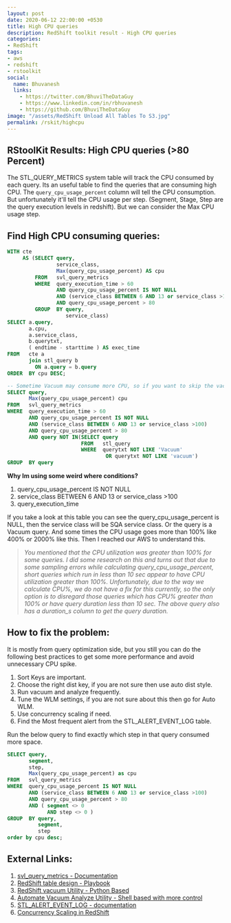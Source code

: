 ```yaml
---
layout: post
date: 2020-06-12 22:00:00 +0530
title: High CPU queries
description: RedShift toolkit result - High CPU queries
categories:
- RedShift
tags:
- aws
- redshift
- rstoolkit
social:
  name: Bhuvanesh
  links:
    - https://twitter.com/BhuviTheDataGuy
    - https://www.linkedin.com/in/rbhuvanesh
    - https://github.com/BhuviTheDataGuy
image: "/assets/RedShift Unload All Tables To S3.jpg"
permalink: /rskit/highcpu
---
```


## RStoolKit Results: High CPU queries (>80 Percent)

The STL_QUERY_METRICS system table will track the CPU consumed by each query. Its an useful table to find the queries that are consuming high CPU. The `query_cpu_usage_percent` column will tell the CPU consumption. But unfortunately it'll tell the CPU usage per step. (Segment, Stage, Step are the query execution levels in redshift). But we can consider the Max CPU usage step.

## Find High CPU consuming queries:

```sql
WITH cte 
     AS (SELECT query, 
                service_class, 
                Max(query_cpu_usage_percent) AS cpu 
         FROM   svl_query_metrics 
         WHERE  query_execution_time > 60 
                AND query_cpu_usage_percent IS NOT NULL 
                AND (service_class BETWEEN 6 AND 13 or service_class >100)
                AND query_cpu_usage_percent > 80 
         GROUP  BY query, 
                   service_class) 
SELECT a.query, 
       a.cpu, 
       a.service_class, 
       b.querytxt, 
       ( endtime - starttime ) AS exec_time 
FROM   cte a 
       join stl_query b 
         ON a.query = b.query 
ORDER  BY cpu DESC;

-- Sometime Vacuum may consume more CPU, so if you want to skip the vacuum part run the below query
SELECT query, 
       Max(query_cpu_usage_percent) cpu 
FROM   svl_query_metrics 
WHERE  query_execution_time > 60 
       AND query_cpu_usage_percent IS NOT NULL 
       AND (service_class BETWEEN 6 AND 13 or service_class >100)
       AND query_cpu_usage_percent > 80 
       AND query NOT IN(SELECT query 
                        FROM   stl_query 
                        WHERE  querytxt NOT LIKE 'Vacuum' 
                                OR querytxt NOT LIKE 'vacuum') 
GROUP  BY query

```

**Why Im using some weird where conditions?**

1.  query_cpu_usage_percent IS NOT NULL 
2. service_class BETWEEN 6 AND 13 or service_class >100
3. query_execution_time 

If you take a look at this table you can see the query_cpu_usage_percent is NULL, then the service class will be SQA service class. Or the query is a Vacuum query. And some times the CPU usage goes more than 100% like 400% or 2000% like this. Then I reached our AWS to understand this.

> *You mentioned that the CPU utilization was greater than 100% for some queries. I did some research on this and turns out that due to some sampling errors while calculating query_cpu_usage_percent, short queries which run in less than 10 sec appear to have CPU utilization greater than 100%. Unfortunately, due to the way we calculate CPU%, we do not have a fix for this currently, so the only option is to disregard those queries which has CPU% greater than 100% or have query duration less than 10 sec. The above query also has a duration_s column to get the query duration.*

## How to fix the problem:

It is mostly from query optimization side, but you still you can do the following best practices to get some more performance and avoid unnecessary CPU spike. 

1. Sort Keys are important.
2. Choose the right dist key, if you are not sure then use auto dist style.
3. Run vacuum and analyze frequently.  
4. Tune the WLM settings, if you are not sure about this then go for Auto WLM.
5. Use concurrency scaling if need.
6. Find the Most frequent alert from the STL_ALERT_EVENT_LOG table.

Run the below query to find exactly which step in that query consumed more space. 

```sql
SELECT query, 
       segment, 
       step, 
       Max(query_cpu_usage_percent) as cpu 
FROM   svl_query_metrics 
WHERE  query_cpu_usage_percent IS NOT NULL 
       AND (service_class BETWEEN 6 AND 13 or service_class >100)
       AND query_cpu_usage_percent > 80 
       AND ( segment <> 0 
             AND step <> 0 ) 
GROUP  BY query, 
          segment, 
          step
order by cpu desc;
```

## External Links:

1. [svl_query_metrics - Documentation](https://docs.aws.amazon.com/redshift/latest/dg/r_SVL_QUERY_METRICS.html) 
2. [RedShift table design - Playbook](https://aws.amazon.com/blogs/big-data/amazon-redshift-engineerings-advanced-table-design-playbook-preamble-prerequisites-and-prioritization/)
3. [RedShift vacuum Utility - Python Based](https://github.com/awslabs/amazon-redshift-utils/tree/master/src/AnalyzeVacuumUtility)
4. [Automate Vacuum Analyze Utility - Shell based with more control](https://thedataguy.in/automate-redshift-vacuum-analyze-using-shell-script-utility/)
5. [STL_ALERT_EVENT_LOG - documentation](https://docs.aws.amazon.com/redshift/latest/dg/r_STL_ALERT_EVENT_LOG.html) 
6. [Concurrency Scaling in RedShift](https://docs.aws.amazon.com/redshift/latest/dg/concurrency-scaling.html)